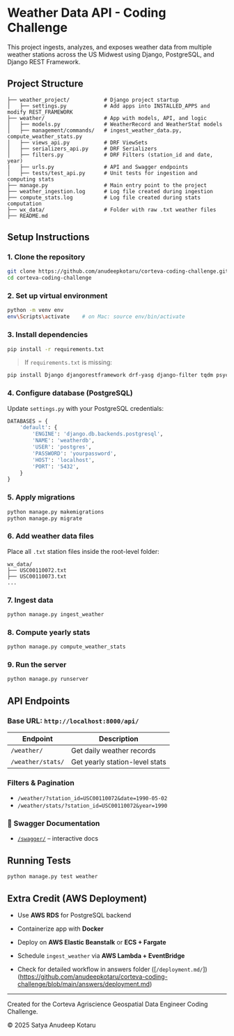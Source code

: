 # Weather Data API - Coding Challenge

This project ingests, analyzes, and exposes weather data from multiple weather stations across the US Midwest using Django, PostgreSQL, and Django REST Framework.

## Project Structure

```
├── weather_project/           # Django project startup
│   ├── settings.py            # Add apps into INSTALLED_APPS and modify REST_FRAMEWORK
├── weather/                   # App with models, API, and logic
│   ├── models.py              # WeatherRecord and WeatherStat models
│   ├── management/commands/   # ingest_weather_data.py, compute_weather_stats.py
│   ├── views_api.py           # DRF ViewSets
│   ├── serializers_api.py     # DRF Serializers
│   ├── filters.py             # DRF Filters (station_id and date, year)
|   ├── urls.py                # API and Swagger endpoints
│   ├── tests/test_api.py      # Unit tests for ingestion and computing stats
├── manage.py                  # Main entry point to the project
├── weather_ingestion.log      # Log file created during ingestion
├── compute_stats.log          # Log file created during stats computation
├── wx_data/                   # Folder with raw .txt weather files
├── README.md
```

## Setup Instructions

### 1. Clone the repository

```bash
git clone https://github.com/anudeepkotaru/corteva-coding-challenge.git
cd corteva-coding-challenge
```

### 2. Set up virtual environment

```bash
python -m venv env
env\Scripts\activate    # on Mac: source env/bin/activate 
```

### 3. Install dependencies

```bash
pip install -r requirements.txt
```

> If `requirements.txt` is missing:

```bash
pip install Django djangorestframework drf-yasg django-filter tqdm psycopg2
```

### 4. Configure database (PostgreSQL)

Update `settings.py` with your PostgreSQL credentials:

```python
DATABASES = {
    'default': {
        'ENGINE': 'django.db.backends.postgresql',
        'NAME': 'weatherdb',
        'USER': 'postgres',
        'PASSWORD': 'yourpassword',
        'HOST': 'localhost',
        'PORT': '5432',
    }
}
```

### 5. Apply migrations

```bash
python manage.py makemigrations
python manage.py migrate
```

### 6. Add weather data files

Place all `.txt` station files inside the root-level folder:

```
wx_data/
├── USC00110072.txt
├── USC00110073.txt
...
```

### 7. Ingest data

```bash
python manage.py ingest_weather
```

### 8. Compute yearly stats

```bash
python manage.py compute_weather_stats
```

### 9. Run the server

```bash
python manage.py runserver
```

## API Endpoints

### Base URL: `http://localhost:8000/api/`

| Endpoint          | Description                    |
| ----------------- | ------------------------------ |
| `/weather/`       | Get daily weather records      |
| `/weather/stats/` | Get yearly station-level stats |

### Filters & Pagination

* `/weather/?station_id=USC00110072&date=1990-05-02`
* `/weather/stats/?station_id=USC00110072&year=1990`

### 📑 Swagger Documentation

* [`/swagger/`](http://localhost:8000/swagger/) – interactive docs

## Running Tests

```bash
python manage.py test weather
```

## Extra Credit (AWS Deployment)

* Use **AWS RDS** for PostgreSQL backend
* Containerize app with **Docker**
* Deploy on **AWS Elastic Beanstalk** or **ECS + Fargate**
* Schedule `ingest_weather` via **AWS Lambda + EventBridge**

* Check for detailed workflow in answers folder ([`/deployment.md/`])(https://github.com/anudeepkotaru/corteva-coding-challenge/blob/main/answers/deployment.md)
---

Created for the Corteva Agriscience Geospatial Data Engineer Coding Challenge.

© 2025 Satya Anudeep Kotaru
